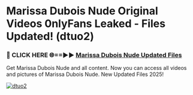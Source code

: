 # Marissa Dubois Nude Original Videos 0nlyFans Leaked - Files Updated! (dtuo2)

<h3>🔴 CLICK HERE 🌐==►► <a href="https://tinyurl.com/52m3yx9h" rel="nofollow">Marissa Dubois Nude Updated Files</a></h3>

Get Marissa Dubois Nude and all content. Now you can access all videos and pictures of Marissa Dubois Nude. New Updated Files 2025!

[![dtuo2](https://i.imgur.com/TnHtlc8.gif)](https://tinyurl.com/52m3yx9h)
